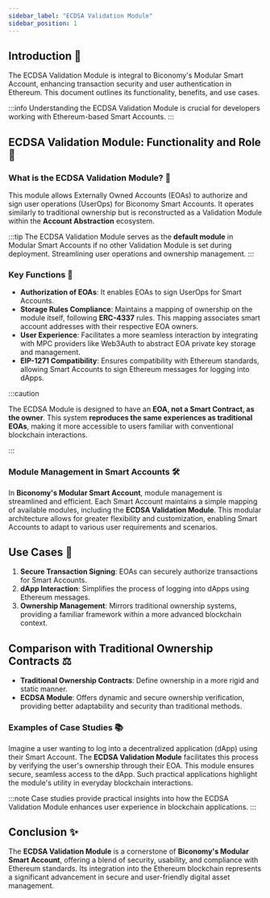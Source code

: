 ```yaml
---
sidebar_label: "ECDSA Validation Module"
sidebar_position: 1
---
```


## Introduction 📄

The ECDSA Validation Module is integral to Biconomy's Modular Smart Account, enhancing transaction security and user authentication in Ethereum. This document outlines its functionality, benefits, and use cases.

:::info
Understanding the ECDSA Validation Module is crucial for developers working with Ethereum-based Smart Accounts.
:::

## ECDSA Validation Module: Functionality and Role 🔑

### What is the ECDSA Validation Module? 🤔

This module allows Externally Owned Accounts (EOAs) to authorize and sign user operations (UserOps) for Biconomy Smart Accounts. It operates similarly to traditional ownership but is reconstructed as a Validation Module within the **Account Abstraction** ecosystem.

:::tip
The ECDSA Validation Module serves as the **default module** in Modular Smart Accounts if no other Validation Module is set during deployment. Streamlining user operations and ownership management.
:::

### Key Functions 🔐

- **Authorization of EOAs**: It enables EOAs to sign UserOps for Smart Accounts.
- **Storage Rules Compliance**: Maintains a mapping of ownership on the module itself, following **ERC-4337** rules. This mapping associates smart account addresses with their respective EOA owners.
- **User Experience**: Facilitates a more seamless interaction by integrating with MPC providers like Web3Auth to abstract EOA private key storage and management.
- **EIP-1271 Compatibility**: Ensures compatibility with Ethereum standards, allowing Smart Accounts to sign Ethereum messages for logging into dApps.

:::caution

The ECDSA Module is designed to have an **EOA, not a Smart Contract, as the owner**. This system **reproduces the same experiences as traditional EOAs**, making it more accessible to users familiar with conventional blockchain interactions.

:::

### Module Management in Smart Accounts 🛠️

In **Biconomy's Modular Smart Account**, module management is streamlined and efficient. Each Smart Account maintains a simple mapping of available modules, including the **ECDSA Validation Module**. This modular architecture allows for greater flexibility and customization, enabling Smart Accounts to adapt to various user requirements and scenarios.

## Use Cases 🌟

1. **Secure Transaction Signing**: EOAs can securely authorize transactions for Smart Accounts.
2. **dApp Interaction**: Simplifies the process of logging into dApps using Ethereum messages.
3. **Ownership Management**: Mirrors traditional ownership systems, providing a familiar framework within a more advanced blockchain context.

## Comparison with Traditional Ownership Contracts ⚖️

- **Traditional Ownership Contracts**: Define ownership in a more rigid and static manner.
- **ECDSA Module**: Offers dynamic and secure ownership verification, providing better adaptability and security than traditional methods.

### Examples of Case Studies 📚

Imagine a user wanting to log into a decentralized application (dApp) using their Smart Account. The **ECDSA Validation Module** facilitates this process by verifying the user's ownership through their EOA. This module ensures secure, seamless access to the dApp. Such practical applications highlight the module's utility in everyday blockchain interactions.

:::note
Case studies provide practical insights into how the ECDSA Validation Module enhances user experience in blockchain applications.
:::

## Conclusion ✨

The **ECDSA Validation Module** is a cornerstone of **Biconomy's Modular Smart Account**, offering a blend of security, usability, and compliance with Ethereum standards. Its integration into the Ethereum blockchain represents a significant advancement in secure and user-friendly digital asset management.
